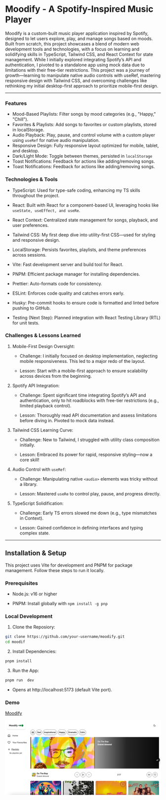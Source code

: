 # Moodify - A Spotify-Inspired Music Player

Moodify is a custom-built music player application inspired by Spotify, designed to let users explore, play, and manage songs based on moods. Built from scratch, this project showcases a blend of modern web development tools and technologies, with a focus on learning and solidifying skills in TypeScript, Tailwind CSS, and React Context for state management. While I initially explored integrating Spotify’s API and authentication, I pivoted to a standalone app using mock data due to limitations with their free-tier restrictions.
This project was a journey of growth—learning to manipulate native audio controls with useRef, mastering responsive design with Tailwind CSS, and overcoming challenges like rethinking my initial desktop-first approach to prioritize mobile-first design.

---

### Features

- Mood-Based Playlists: Filter songs by mood categories (e.g., "Happy," "Chill").
- Favorites & Playlists: Add songs to favorites or custom playlists, stored in localStorage.
- Audio Playback: Play, pause, and control volume with a custom player using `useRef` for native audio manipulation.
- Responsive Design: Fully responsive layout optimized for mobile, tablet, and desktop.
- Dark/Light Mode: Toggle between themes, persisted in `localStorage`
- Toast Notifications: Feedback for actions like adding/removing songs.
- Toast Notifications: Feedback for actions like adding/removing songs.

### Technologies & Tools

- TypeScript: Used for type-safe coding, enhancing my TS skills throughout the project.

- React: Built with React for a component-based UI, leveraging hooks like `useState, useEffect, and useRe`.

- React Context: Centralized state management for songs, playback, and user preferences.

- Tailwind CSS: My first deep dive into utility-first CSS—used for styling and responsive design.

- LocalStorage: Persists favorites, playlists, and theme preferences across sessions.

- Vite: Fast development server and build tool for React.

- PNPM: Efficient package manager for installing dependencies.

- Prettier: Auto-formats code for consistency.

- ESLint: Enforces code quality and catches errors early.

- Husky: Pre-commit hooks to ensure code is formatted and linted before pushing to GitHub.

- Testing (Next Step): Planned integration with React Testing Library (RTL) for unit tests.

### Challenges & Lessons Learned

1.  Mobile-First Design Oversight:

    - Challenge: I initially focused on desktop implementation, neglecting mobile responsiveness. This led to a major redo of the layout.

    - Lesson: Start with a mobile-first approach to ensure scalability across devices from the beginning.

2.  Spotify API Integration:

    - Challenge: Spent significant time integrating Spotify’s API and authentication, only to hit roadblocks with free-tier restrictions (e.g., limited playback control).

    - Lesson: Thoroughly read API documentation and assess limitations before diving in. Pivoted to mock data instead.

3.  Tailwind CSS Learning Curve:

    - Challenge: New to Tailwind, I struggled with utility class composition initially.

    - Lesson: Embraced its power for rapid, responsive styling—now a core skill!

4.  Audio Control with `useRef`:

    - Challenge: Manipulating native `<audio>` elements was tricky without a library.

    - Lesson: Mastered `useRe` to control play, pause, and progress directly.

5.  TypeScript Solidification:

    - Challenge: Early TS errors slowed me down (e.g., type mismatches in Context).

    - Lesson: Gained confidence in defining interfaces and typing complex state.

---

## Installation & Setup

This project uses Vite for development and PNPM for package management. Follow these steps to run it locally.

### Prerequisites

- Node.js: v16 or higher

- PNPM: Install globally with `npm install -g pnp`

### Local Development

1.  Clone the Reposiory:

```bash
git clone https://github.com/your-username/moodify.git
cd moodif
```

2.  Install Dependencies:

```bash
pnpm install
```

3.  Run the App:

```bash
pnpm run  dev

```

- Opens at http://localhost:5173 (default Vite port).

### Demo

[Moodify](https://moodify-bwhv22jq8-mesfints-projects.vercel.app/)

![screep-copy](moodify-screen.png)
